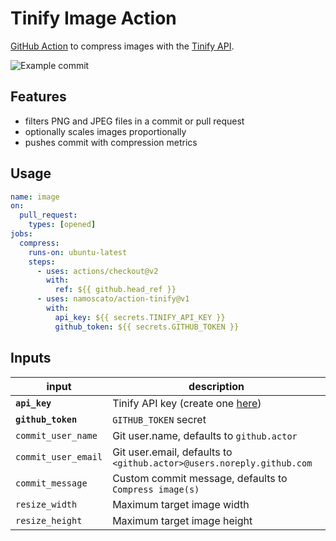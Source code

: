# Tinify Image Action

[GitHub Action](https://github.com/features/actions) to compress images with the [Tinify API](https://tinypng.com/developers).

![Example commit](https://i.imgur.com/FWOosON.png)

## Features

* filters PNG and JPEG files in a commit or pull request
* optionally scales images proportionally
* pushes commit with compression metrics

## Usage

```yaml
name: image
on:
  pull_request:
    types: [opened]
jobs:
  compress:
    runs-on: ubuntu-latest
    steps:
      - uses: actions/checkout@v2
        with:
          ref: ${{ github.head_ref }}
      - uses: namoscato/action-tinify@v1
        with:
          api_key: ${{ secrets.TINIFY_API_KEY }}
          github_token: ${{ secrets.GITHUB_TOKEN }}
```

## Inputs

| input | description |
| --- | --- |
| **`api_key`** | Tinify API key (create one [here](https://tinypng.com/developers)) |
| **`github_token`** | `GITHUB_TOKEN` secret |
| `commit_user_name` | Git user.name, defaults to `github.actor` |
| `commit_user_email` | Git user.email, defaults to `<github.actor>@users.noreply.github.com` |
| `commit_message` | Custom commit message, defaults to `Compress image(s)` |
| `resize_width` | Maximum target image width |
| `resize_height` | Maximum target image height |
